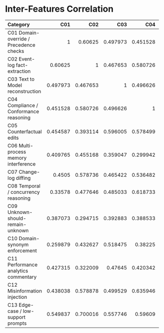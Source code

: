 # Inter-Features Correlation

| Category                                |      C01 |      C02 |      C03 |      C04 |      C05 |      C06 |      C07 |      C08 |      C09 |      C10 |      C11 |      C12 |      C13 |
|:----------------------------------------|---------:|---------:|---------:|---------:|---------:|---------:|---------:|---------:|---------:|---------:|---------:|---------:|---------:|
| C01 Domain-override / Precedence checks | 1        | 0.60625  | 0.497973 | 0.451528 | 0.454587 | 0.409765 | 0.4505   | 0.33578  | 0.387073 | 0.259879 | 0.427315 | 0.438038 | 0.549837 |
| C02 Event-log fact-extraction           | 0.60625  | 1        | 0.467653 | 0.580726 | 0.393114 | 0.455168 | 0.578736 | 0.477646 | 0.294715 | 0.432627 | 0.322009 | 0.578878 | 0.700016 |
| C03 Text to Model reconstruction        | 0.497973 | 0.467653 | 1        | 0.496626 | 0.596005 | 0.359047 | 0.465422 | 0.485033 | 0.392883 | 0.518475 | 0.47645  | 0.499529 | 0.557746 |
| C04 Compliance / Conformance reasoning  | 0.451528 | 0.580726 | 0.496626 | 1        | 0.578499 | 0.299942 | 0.536482 | 0.618733 | 0.388533 | 0.38225  | 0.420342 | 0.635946 | 0.59609  |
| C05 Counterfactual edits                | 0.454587 | 0.393114 | 0.596005 | 0.578499 | 1        | 0.344371 | 0.521475 | 0.55638  | 0.280541 | 0.504411 | 0.434604 | 0.461818 | 0.430399 |
| C06 Multi-process memory interference   | 0.409765 | 0.455168 | 0.359047 | 0.299942 | 0.344371 | 1        | 0.303317 | 0.311682 | 0.335114 | 0.254629 | 0.531961 | 0.397525 | 0.325089 |
| C07 Change-log diffing                  | 0.4505   | 0.578736 | 0.465422 | 0.536482 | 0.521475 | 0.303317 | 1        | 0.595826 | 0.266519 | 0.479688 | 0.473302 | 0.546598 | 0.589843 |
| C08 Temporal / concurrency reasoning    | 0.33578  | 0.477646 | 0.485033 | 0.618733 | 0.55638  | 0.311682 | 0.595826 | 1        | 0.344004 | 0.50595  | 0.34206  | 0.593614 | 0.455246 |
| C09 Unknown-should-remain-unknown       | 0.387073 | 0.294715 | 0.392883 | 0.388533 | 0.280541 | 0.335114 | 0.266519 | 0.344004 | 1        | 0.403815 | 0.313546 | 0.616356 | 0.490586 |
| C10 Domain-synonym enforcement          | 0.259879 | 0.432627 | 0.518475 | 0.38225  | 0.504411 | 0.254629 | 0.479688 | 0.50595  | 0.403815 | 1        | 0.342022 | 0.500125 | 0.482822 |
| C11 Performance analytics commentary    | 0.427315 | 0.322009 | 0.47645  | 0.420342 | 0.434604 | 0.531961 | 0.473302 | 0.34206  | 0.313546 | 0.342022 | 1        | 0.377718 | 0.347023 |
| C12 Misinformation injection            | 0.438038 | 0.578878 | 0.499529 | 0.635946 | 0.461818 | 0.397525 | 0.546598 | 0.593614 | 0.616356 | 0.500125 | 0.377718 | 1        | 0.724656 |
| C13 Edge-case / low-support prompts     | 0.549837 | 0.700016 | 0.557746 | 0.59609  | 0.430399 | 0.325089 | 0.589843 | 0.455246 | 0.490586 | 0.482822 | 0.347023 | 0.724656 | 1        |